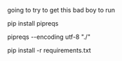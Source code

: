 going to try to get this bad boy to run


pip install pipreqs

pipreqs --encoding utf-8 "./"


pip install -r requirements.txt